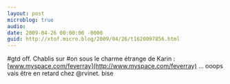 ```yaml
---
layout: post
microblog: true
audio: 
date: 2009-04-26 00:00:00 -0000
guid: http://xtof.micro.blog/2009/04/26/t1620097856.html
---
```

#gtd off. Chablis sur #on sous le charme étrange de Karin : [www.myspace.com/feverray](http://www.myspace.com/feverray) ... ooops vais être en retard chez @rvinet. bise
